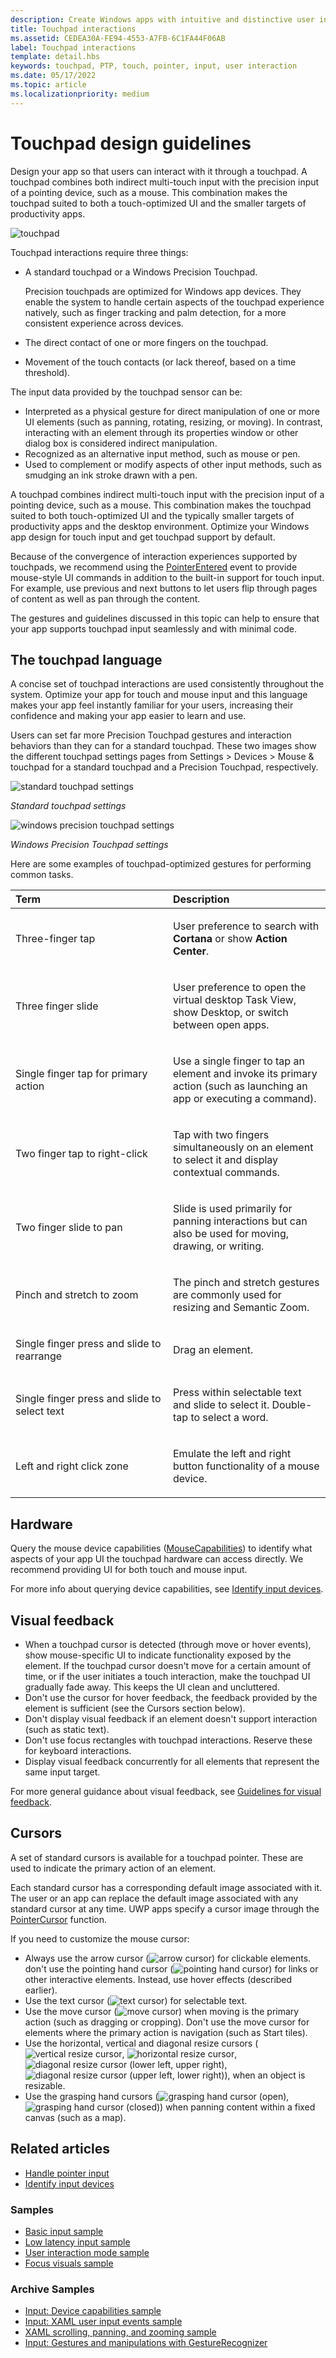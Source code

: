 ```yaml
---
description: Create Windows apps with intuitive and distinctive user interaction experiences that are optimized for touchpad but are functionally consistent across input devices.
title: Touchpad interactions
ms.assetid: CEDEA30A-FE94-4553-A7FB-6C1FA44F06AB
label: Touchpad interactions
template: detail.hbs
keywords: touchpad, PTP, touch, pointer, input, user interaction
ms.date: 05/17/2022
ms.topic: article
ms.localizationpriority: medium
---
```


# Touchpad design guidelines

Design your app so that users can interact with it through a touchpad. A touchpad combines both indirect multi-touch input with the precision input of a pointing device, such as a mouse. This combination makes the touchpad suited to both a touch-optimized UI and the smaller targets of productivity apps.

![touchpad](images/input-patterns/input-touchpad.jpg)

Touchpad interactions require three things:

- A standard touchpad or a Windows Precision Touchpad.

    Precision touchpads are optimized for Windows app devices. They enable the system to handle certain aspects of the touchpad experience natively, such as finger tracking and palm detection, for a more consistent experience across devices.

- The direct contact of one or more fingers on the touchpad.
- Movement of the touch contacts (or lack thereof, based on a time threshold).

The input data provided by the touchpad sensor can be:

- Interpreted as a physical gesture for direct manipulation of one or more UI elements (such as panning, rotating, resizing, or moving). In contrast, interacting with an element through its properties window or other dialog box is considered indirect manipulation.
- Recognized as an alternative input method, such as mouse or pen.
- Used to complement or modify aspects of other input methods, such as smudging an ink stroke drawn with a pen.

A touchpad combines indirect multi-touch input with the precision input of a pointing device, such as a mouse. This combination makes the touchpad suited to both touch-optimized UI and the typically smaller targets of productivity apps and the desktop environment. Optimize your Windows app design for touch input and get touchpad support by default.

Because of the convergence of interaction experiences supported by touchpads, we recommend using the [PointerEntered](/uwp/api/windows.ui.xaml.uielement.pointerentered) event to provide mouse-style UI commands in addition to the built-in support for touch input. For example, use previous and next buttons to let users flip through pages of content as well as pan through the content.

The gestures and guidelines discussed in this topic can help to ensure that your app supports touchpad input seamlessly and with minimal code.

## The touchpad language

A concise set of touchpad interactions are used consistently throughout the system. Optimize your app for touch and mouse input and this language makes your app feel instantly familiar for your users, increasing their confidence and making your app easier to learn and use.

Users can set far more Precision Touchpad gestures and interaction behaviors than they can for a standard touchpad. These two images show the different touchpad settings pages from Settings &gt; Devices &gt; Mouse & touchpad for a standard touchpad and a Precision Touchpad, respectively.

![standard touchpad settings](images/mouse-touchpad-settings-standard.png)

_Standard touchpad settings_

![windows precision touchpad settings](images/mouse-touchpad-settings-ptp.png)

_Windows Precision Touchpad settings_

Here are some examples of touchpad-optimized gestures for performing common tasks.

<table>
<colgroup>
<col width="50%" />
<col width="50%" />
</colgroup>
<thead>
<tr class="header">
<th align="left">Term</th>
<th align="left">Description</th>
</tr>
</thead>
<tbody>
<tr class="odd">
<td align="left"><p>Three-finger tap</p></td>
<td align="left"><p>User preference to search with <strong>Cortana</strong> or show <strong>Action Center</strong>.</p></td>
</tr>
<tr class="even">
<td align="left"><p>Three finger slide</p></td>
<td align="left"><p>User preference to open the virtual desktop Task View, show Desktop, or switch between open apps.</p></td>
</tr>
<tr class="odd">
<td align="left"><p>Single finger tap for primary action</p></td>
<td align="left"><p>Use a single finger to tap an element and invoke its primary action (such as launching an app or executing a command).</p></td>
</tr>
<tr class="even">
<td align="left"><p>Two finger tap to right-click</p></td>
<td align="left"><p>Tap with two fingers simultaneously on an element to select it and display contextual commands.</p></td>
</tr>
<tr class="odd">
<td align="left"><p>Two finger slide to pan</p></td>
<td align="left"><p>Slide is used primarily for panning interactions but can also be used for moving, drawing, or writing.</p></td>
</tr>
<tr class="even">
<td align="left"><p>Pinch and stretch to zoom</p></td>
<td align="left"><p>The pinch and stretch gestures are commonly used for resizing and Semantic Zoom.</p></td>
</tr>
<tr class="odd">
<td align="left"><p>Single finger press and slide to rearrange</p></td>
<td align="left"><p>Drag an element.</p></td>
</tr>
<tr class="even">
<td align="left"><p>Single finger press and slide to select text</p></td>
<td align="left"><p>Press within selectable text and slide to select it. Double-tap to select a word.</p></td>
</tr>
<tr class="odd">
<td align="left"><p>Left and right click zone</p></td>
<td align="left"><p>Emulate the left and right button functionality of a mouse device.</p></td>
</tr>
</tbody>
</table>

## Hardware

Query the mouse device capabilities ([MouseCapabilities](/uwp/api/Windows.Devices.Input.MouseCapabilities)) to identify what aspects of your app UI the touchpad hardware can access directly. We recommend providing UI for both touch and mouse input.

For more info about querying device capabilities, see [Identify input devices](identify-input-devices.md).

## Visual feedback

- When a touchpad cursor is detected (through move or hover events), show mouse-specific UI to indicate functionality exposed by the element. If the touchpad cursor doesn't move for a certain amount of time, or if the user initiates a touch interaction, make the touchpad UI gradually fade away. This keeps the UI clean and uncluttered.
- Don't use the cursor for hover feedback, the feedback provided by the element is sufficient (see the Cursors section below).
- Don't display visual feedback if an element doesn't support interaction (such as static text).
- Don't use focus rectangles with touchpad interactions. Reserve these for keyboard interactions.
- Display visual feedback concurrently for all elements that represent the same input target.

For more general guidance about visual feedback, see [Guidelines for visual feedback](./guidelines-for-visualfeedback.md).

## Cursors

A set of standard cursors is available for a touchpad pointer. These are used to indicate the primary action of an element.

Each standard cursor has a corresponding default image associated with it. The user or an app can replace the default image associated with any standard cursor at any time. UWP apps specify a cursor image through the [PointerCursor](/uwp/api/windows.ui.core.corewindow.pointercursor) function.

If you need to customize the mouse cursor:

- Always use the arrow cursor (![arrow cursor](images/cursor-arrow.png)) for clickable elements. don't use the pointing hand cursor (![pointing hand cursor](images/cursor-pointinghand.png)) for links or other interactive elements. Instead, use hover effects (described earlier).
- Use the text cursor (![text cursor](images/cursor-text.png)) for selectable text.
- Use the move cursor (![move cursor](images/cursor-move.png)) when moving is the primary action (such as dragging or cropping). Don't use the move cursor for elements where the primary action is navigation (such as Start tiles).
- Use the horizontal, vertical and diagonal resize cursors (![vertical resize cursor](images/cursor-vertical.png), ![horizontal resize cursor](images/cursor-horizontal.png), ![diagonal resize cursor (lower left, upper right)](images/cursor-diagonal2.png), ![diagonal resize cursor (upper left, lower right)](images/cursor-diagonal1.png)), when an object is resizable.
- Use the grasping hand cursors (![grasping hand cursor (open)](images/cursor-pan1.png), ![grasping hand cursor (closed)](images/cursor-pan2.png)) when panning content within a fixed canvas (such as a map).

## Related articles

- [Handle pointer input](handle-pointer-input.md)
- [Identify input devices](identify-input-devices.md)

### Samples

- [Basic input sample](https://github.com/Microsoft/Windows-universal-samples/tree/master/Samples/BasicInput)
- [Low latency input sample](https://github.com/Microsoft/Windows-universal-samples/tree/master/Samples/LowLatencyInput)
- [User interaction mode sample](https://github.com/Microsoft/Windows-universal-samples/tree/master/Samples/UserInteractionMode)
- [Focus visuals sample](https://github.com/Microsoft/Windows-universal-samples/tree/master/Samples/XamlFocusVisuals)

### Archive Samples

- [Input: Device capabilities sample](https://github.com/microsoftarchive/msdn-code-gallery-microsoft/tree/411c271e537727d737a53fa2cbe99eaecac00cc0/Official%20Windows%20Platform%20Sample/Windows%208%20app%20samples/%5BC%23%5D-Windows%208%20app%20samples/C%23/Windows%208%20app%20samples/Input%20Device%20capabilities%20sample%20(Windows%208))
- [Input: XAML user input events sample](https://github.com/microsoftarchive/msdn-code-gallery-microsoft/tree/411c271e537727d737a53fa2cbe99eaecac00cc0/Official%20Windows%20Platform%20Sample/Input%20XAML%20user%20input%20events%20sample)
- [XAML scrolling, panning, and zooming sample](https://github.com/microsoftarchive/msdn-code-gallery-microsoft/tree/411c271e537727d737a53fa2cbe99eaecac00cc0/Official%20Windows%20Platform%20Sample/Universal%20Windows%20app%20samples/111487-Universal%20Windows%20app%20samples/XAML%20scrolling%2C%20panning%2C%20and%20zooming%20sample)
- [Input: Gestures and manipulations with GestureRecognizer](https://github.com/microsoftarchive/msdn-code-gallery-microsoft/tree/411c271e537727d737a53fa2cbe99eaecac00cc0/Official%20Windows%20Platform%20Sample/Input%20Gestures%20and%20manipulations%20with%20GestureRecognizer)
